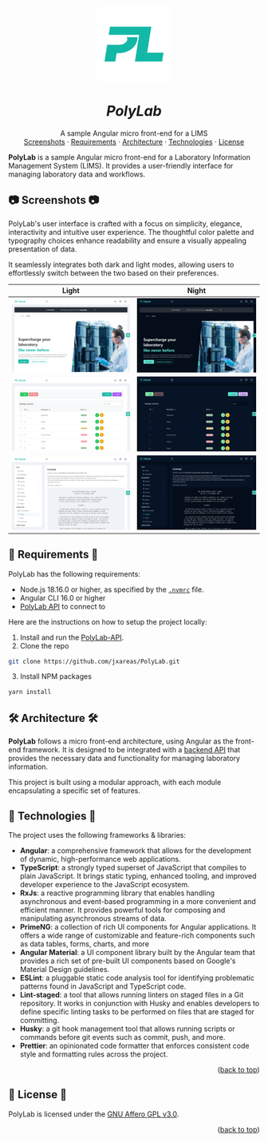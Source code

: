<a name="readme-top"></a>
<br />

<div align="center">
  <a href="#">
   <!-- Replace this logo for a custom official logo -->
    <img src="./readme-assets/logos/polylab-teal.svg" alt="Logo" width="150" height="150">
  </a>

<h1 align = "center">
<b><i>PolyLab</i></b>
</h1>
    <!-- Add/Remove categories depending on your project -->
  <p align="center">
    A sample Angular micro front-end for a LIMS
    <br />
    <!-- IMPORTANT NOTE: If you want to append emojis you'll need to add the '-' sign before and after the header, as shown below:  -->
    <a href="#-screenshots-">Screenshots</a>
    ·
    <a href="#-requirements-">Requirements</a>
    ·
    <a href="#-architecture-">Architecture</a>
    ·
     <a href="#-technologies-">Technologies</a>
    ·
    <a href="#-license-">License</a>
  </p>
</div>

<!-- Here goes the project description -->

**PolyLab** is a sample Angular micro front-end for a Laboratory Information Management System (LIMS). It provides a user-friendly interface for managing laboratory data and workflows.

## 📷 Screenshots 📷

PolyLab's user interface is crafted with a focus on simplicity, elegance, interactivity and intuitive user experience. The thoughtful color palette and typography choices enhance readability and ensure a visually appealing presentation of data.

It seamlessly integrates both dark and light modes, allowing users to effortlessly switch between the two based on their preferences.

| Light                                      | Night                                     |
| ------------------------------------------ | ----------------------------------------- |
| ![](readme-assets/images/home_light.png)   | ![](readme-assets/images/home_dark.png)   |
| ![](readme-assets/images/crud_light.png)   | ![](readme-assets/images/crud_dark.png)   |
| ![](readme-assets/images/drawer_light.png) | ![](readme-assets/images/drawer_dark.png) |

## 📝 Requirements 📝

PolyLab has the following requirements:

- Node.js 18.16.0 or higher, as specified by the [`.nvmrc`](/.nvmrc) file.
- Angular CLI 16.0 or higher
- [PolyLab API](<(https://github.com/jxareas/PolyLab-REST)>) to connect to

Here are the instructions on how to setup the project locally:

1. Install and run the [PolyLab-API](https://github.com/jxareas/PolyLab-API).
2. Clone the repo

```bash
git clone https://github.com/jxareas/PolyLab.git
```

3. Install NPM packages

```bash
yarn install
```

## 🛠 Architecture 🛠

**PolyLab** follows a micro front-end architecture, using Angular as the front-end
framework.
It is designed to be integrated with a [backend API](https://github.com/jxareas/PolyLab-API) that provides the necessary data and functionality for managing laboratory information.

This project is built using a modular approach, with each module encapsulating a specific set of features.

## 🦾 Technologies 🦾

The project uses the following frameworks & libraries:

- **Angular**: a comprehensive framework that allows for the development of dynamic, high-performance web applications.
- **TypeScript**: a strongly typed superset of JavaScript that compiles to plain JavaScript. It brings static typing, enhanced tooling, and improved developer experience to the JavaScript ecosystem.
- **RxJs**: a reactive programming library that enables handling asynchronous and event-based programming in a more convenient and efficient manner. It provides powerful tools for composing and manipulating asynchronous streams of data.
- **PrimeNG**: a collection of rich UI components for Angular applications. It offers a wide range of customizable and feature-rich components such as data tables, forms, charts, and more
- **Angular Material**: a UI component library built by the Angular team that provides a rich set of pre-built UI components based on Google's Material Design guidelines.
- **ESLint**: a pluggable static code analysis tool for identifying problematic patterns found in JavaScript and TypeScript code.
- **Lint-staged**: a tool that allows running linters on staged files in a Git repository. It works in conjunction with Husky and enables developers to define specific linting tasks to be performed on files that are staged for committing.
- **Husky**: a git hook management tool that allows running scripts or commands before git events such as commit, push, and more.
- **Prettier**: an opinionated code formatter that enforces consistent code style and formatting rules across the project.
<p align="right">(<a href="#readme-top">back to top</a>)</p>

## 📜 License 📜

<!-- Change this license for the one used in your project -->

PolyLab is licensed under the [GNU Affero GPL v3.0](https://github.com/jxareas/PolyLab/blob/master/LICENSE).

<p align="right">(<a href="#readme-top">back to top</a>)</p>

<!-- This is a custom version of the Read-My-README template, by Jon Areas,
found at: https://github.com/jxareas/read-my-readme -->
